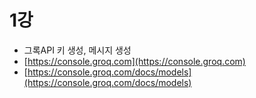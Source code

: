 # 1강
- 그록API 키 생성, 메시지 생성
- [https://console.groq.com](https://console.groq.com)
- [https://console.groq.com/docs/models](https://console.groq.com/docs/models)